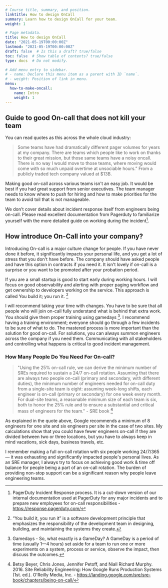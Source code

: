 ```yaml
---
# Course title, summary, and position.
linktitle: How to design OnCall
summary: Learn how to design OnCall for your team.
weight: 1

# Page metadata.
title: How to design OnCall
date: "2021-05-19T00:00:00Z"
lastmod: "2021-05-19T00:00:00Z"
draft: false  # Is this a draft? true/false
toc: false  # Show table of contents? true/false
type: docs  # Do not modify.

# Add menu entry to sidebar.
# - name: Declare this menu item as a parent with ID `name`.
# - weight: Position of link in menu.
menu:
  how-to-make-oncall:
    name: Intro
    weight: 1
---
```


## Guide to good On-call that does not kill your team

You can read quotes as this across the whole cloud industry:

> Some teams have had dramatically different pager volumes for years at my company. There are teams which people like to work on thanks to their great mission, but those same teams have a noisy oncall. There is no way I would move to those teams, where moving would come with so much unpaid overtime at unsociable hours.” From a publicly traded tech company valued at $13B.

Making good on-call across various teams isn't an easy job. It would be best if you had great support from senior executives. The team manager needs to know where to push for hiring and how to make priorities for the team to avoid toil that is not manageable.

We don't cover details about incident response itself from engineers being on-call. Please read excellent documentation from Pagerduty to familiarize yourself with the more detailed guide on working during the incident[^response].

## How introduce On-Call into your company?

Introducing On-call is a major culture change for people. If you have never done it before, it significantly impacts your personal life, and you get a lot of stress that you don't have before. The company should have asked people and have this option in contracts if you need it. It isn't lovely if on-call is a surprise or you want to be promoted after your probation period.

If you are a small startup is good to start early during working hours. I will focus on good observability and alerting with proper paging workflow and get ownership to developers working on the service. This approach is called You build it; you run it. [^ybyr]

I will recommend taking your time with changes. You have to be sure that all people who will join on-call fully understand what is behind that extra work. You should give them proper training using gamedays [^gm]. I recommend having a training environment; everyone should go through a few incidents to be sure of what to do. The mastered process is more important than the solution for good on-call. For solutions, you can always summon engineers across the company if you need them. Communicating with all stakeholders and controlling what happens is critical to good incident management.

### How Many People Do You Need For On-call?

> "Using the 25% on-call rule, we can derive the minimum number of SREs required to sustain a 24/7 on-call rotation. Assuming that there are always two people on-call (primary and secondary, with different duties), the minimum number of engineers needed for on-call duty from a single-site team is eight: assuming week-long shifts, each engineer is on-call (primary or secondary) for one week every month. For dual-site teams, a reasonable minimum size of each team is six, both to honor the 25% rule and to ensure a substantial and critical mass of engineers for the team." - SRE book [^srebook]

As explained in the quote above, Google recommends a minimum of 8 engineers for one site and six engineers per site in the case of two sites. My calculations show that you could have fewer engineers on-call if they are divided between two or three locations,  but you have to always keep in mind vacations, sick days, business travels, etc.

I remember making a full on-call rotation with six people working 24/7/365 — it was exhausting and significantly impacted people's personal lives. As an SRE manager, I always try to focus on achieving good work & time off balance for people being a part of an on-call rotation. The burden of providing non-stop support can be a significant reason why people leave engineering teams.

[^srebook]: Betsy Beyer, Chris Jones, Jennifer Petoff, and Niall Richard Murphy. 2016. Site Reliability Engineering: How Google Runs Production Systems (1st. ed.). O'Reilly Media, Inc. - https://landing.google.com/sre/sre-book/chapters/being-on-call/

[^ybyr]: “You build it, you run it” is a software development principle that emphasizes the responsibility of the development team in designing, building, and maintaining the systems they create.

[^gm]: Gamedays - So, what exactly is a GameDay? A GameDay is a period of time (usually 1—4 hours) set aside for a team to run one or more experiments on a system, process or service, observe the impact, then discuss the outcomes.

[^response]: PagerDuty Incident Response process. It is a cut-down version of our internal documentation used at PagerDuty for any major incidents and to prepare new employees for on-call responsibilities - https://response.pagerduty.com/
